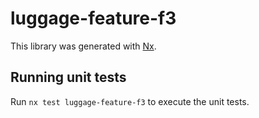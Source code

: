 # luggage-feature-f3

This library was generated with [Nx](https://nx.dev).

## Running unit tests

Run `nx test luggage-feature-f3` to execute the unit tests.
